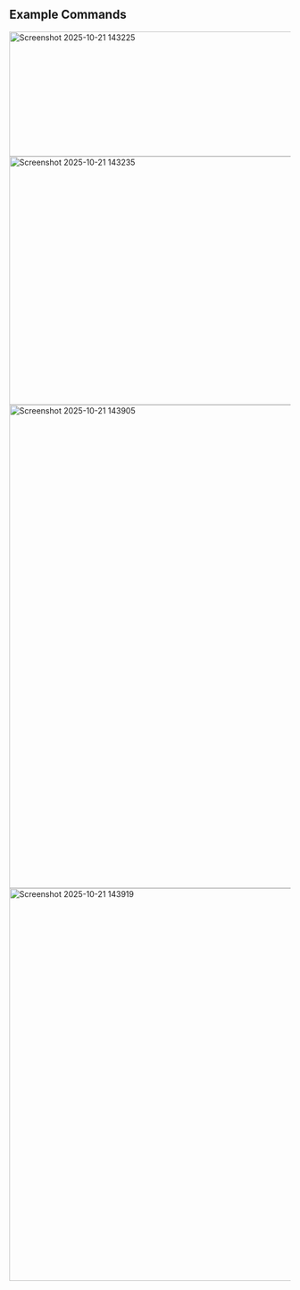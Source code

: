 ## Example Commands

<img width="546" height="223" alt="Screenshot 2025-10-21 143225" src="https://github.com/user-attachments/assets/126a017d-004a-498e-b44a-6a75c61322a8" />
<img width="781" height="444" alt="Screenshot 2025-10-21 143235" src="https://github.com/user-attachments/assets/de033d8e-9575-41ed-8e26-9549c86020da" />
<img width="983" height="864" alt="Screenshot 2025-10-21 143905" src="https://github.com/user-attachments/assets/e1e31116-3a6a-4729-b836-dced6aea80c7" />
<img width="993" height="702" alt="Screenshot 2025-10-21 143919" src="https://github.com/user-attachments/assets/88f09bae-f42e-401b-98dc-ee2e2d3a92ac" />
